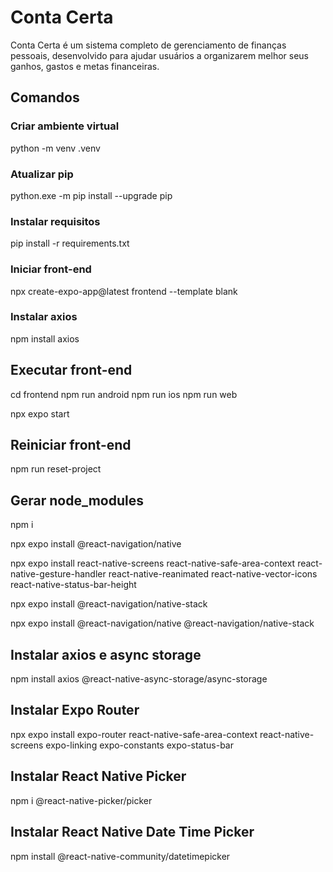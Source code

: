 # Conta Certa
Conta Certa é um sistema completo de gerenciamento de finanças pessoais, desenvolvido para ajudar usuários a organizarem melhor seus ganhos, gastos e metas financeiras.

## Comandos

### Criar ambiente virtual
python -m venv .venv

### Atualizar pip
python.exe -m pip install --upgrade pip

### Instalar requisitos
pip install -r requirements.txt

### Iniciar front-end
npx create-expo-app@latest frontend --template blank

### Instalar axios
npm install axios

## Executar front-end
cd frontend
npm run android
npm run ios
npm run web

npx expo start

## Reiniciar front-end
npm run reset-project

## Gerar node_modules
npm i


npx expo install @react-navigation/native

npx expo install react-native-screens react-native-safe-area-context react-native-gesture-handler react-native-reanimated react-native-vector-icons react-native-status-bar-height

npx expo install @react-navigation/native-stack

npx expo install @react-navigation/native @react-navigation/native-stack

## Instalar axios e async storage
npm install axios @react-native-async-storage/async-storage


## Instalar Expo Router
npx expo install expo-router react-native-safe-area-context react-native-screens expo-linking expo-constants expo-status-bar


## Instalar React Native Picker
npm i @react-native-picker/picker

## Instalar React Native Date Time Picker
npm install @react-native-community/datetimepicker
